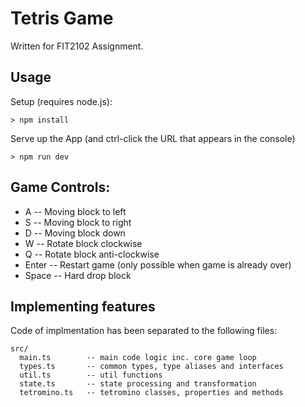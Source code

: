 # Tetris Game 
Written for FIT2102 Assignment.

## Usage

Setup (requires node.js):
```
> npm install
```

Serve up the App (and ctrl-click the URL that appears in the console)
```
> npm run dev
```

## Game Controls: 
  - A     --  Moving block to left
  - S     --  Moving block to right
  - D     --  Moving block down 
  - W     --  Rotate block clockwise
  - Q     --  Rotate block anti-clockwise
  - Enter --  Restart game (only possible when game is already over)
  - Space --  Hard drop block

## Implementing features

Code of implmentation has been separated to the following files:
```
src/
  main.ts        -- main code logic inc. core game loop
  types.ts       -- common types, type aliases and interfaces
  util.ts        -- util functions
  state.ts       -- state processing and transformation
  tetromino.ts   -- tetromino classes, properties and methods
```

